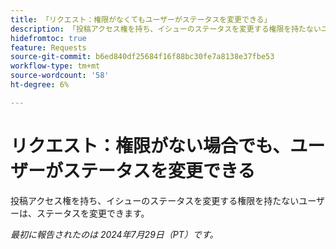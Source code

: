 ```yaml
---
title: 「リクエスト：権限がなくてもユーザーがステータスを変更できる」
description: 「投稿アクセス権を持ち、イシューのステータスを変更する権限を持たないユーザーは、ステータスを変更できます。」
hidefromtoc: true
feature: Requests
source-git-commit: b6ed840df25684f16f88bc30fe7a8138e37fbe53
workflow-type: tm+mt
source-wordcount: '58'
ht-degree: 6%

---
```



# リクエスト：権限がない場合でも、ユーザーがステータスを変更できる

投稿アクセス権を持ち、イシューのステータスを変更する権限を持たないユーザーは、ステータスを変更できます。

_最初に報告されたのは 2024年7月29日（PT）です。_
